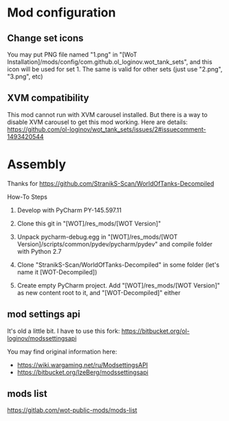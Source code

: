 # Mod configuration

## Change set icons

You may put PNG file named "1.png" in "[WoT Installation]/mods/config/com.github.ol_loginov.wot_tank_sets", and this icon will be used
for set 1. The same is valid for other sets (just use "2.png", "3.png", etc)

## XVM compatibility

This mod cannot run with XVM carousel installed. But there is a way to disable XVM carousel to get this mod working.
Here are details: https://github.com/ol-loginov/wot_tank_sets/issues/2#issuecomment-1493420544


# Assembly

Thanks for https://github.com/StranikS-Scan/WorldOfTanks-Decompiled

How-To Steps

1) Develop with PyCharm PY-145.597.11
2) Clone this git in "[WOT]/res_mods/[WOT Version]"
3) Unpack pycharm-debug.egg in "[WOT]/res_mods/[WOT Version]/scripts/common/pydev/pycharm/pydev" and compile folder with Python 2.7

4) Clone "StranikS-Scan/WorldOfTanks-Decompiled" in some folder (let's name it [WOT-Decompiled])
5) Create empty PyCharm project. Add "[WOT]/res_mods/[WOT Version]" as new content root to it, and "[WOT-Decompiled]" either


## mod settings api

It's old a little bit. I have to use this fork: https://bitbucket.org/ol-loginov/modssettingsapi

You may find original information here: 
* https://wiki.wargaming.net/ru/ModsettingsAPI
* https://bitbucket.org/IzeBerg/modssettingsapi

## mods list

https://gitlab.com/wot-public-mods/mods-list
